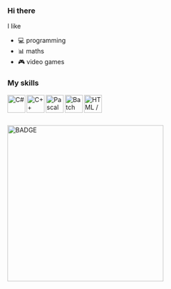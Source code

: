 ### Hi there

I like
- :computer: programming
- :bar_chart: maths
- :video_game: video games

### My skills
<img align="left" alt="C#" width="40px" height="40px" src="https://upload.wikimedia.org/wikipedia/commons/thumb/0/0d/C_Sharp_wordmark.svg/150px-C_Sharp_wordmark.svg.png"/>
<img align="left" alt="C++" width="40px" height="40px" src="https://upload.wikimedia.org/wikipedia/commons/thumb/1/18/ISO_C%2B%2B_Logo.svg/71px-ISO_C%2B%2B_Logo.svg.png"/>
<img align="left" alt="Pascal" width="40px" height="40px" src="https://i.ytimg.com/vi/keW2PYcZ-3Q/hqdefault.jpg"/>
<img align="left" alt="Batch" width="40px" height="40px" src="http://s1.iconbird.com/ico/0512/Pleasant/file1337622849.png"/>
<img align="left" alt="HTML / CSS / JavaScript" width="40px" height="40px" src="https://encrypted-tbn0.gstatic.com/images?q=tbn%3AANd9GcTraQ27hl5HdKrnSYlRPBn6IETt9p-6ZYgWSQ&usqp=CAU"/>
<br>
<br>
<br>
<br>
<img align="left" alt="BADGE" width="350px" src="https://www.codewars.com/users/anufrievalex2006/badges/large"/>

